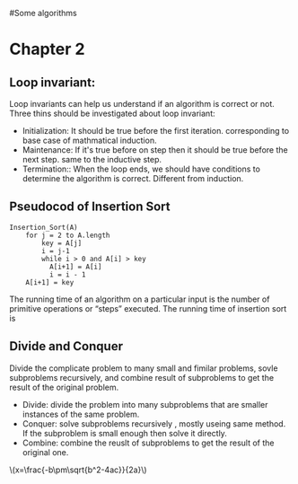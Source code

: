 #Some algorithms

# Chapter 2
## Loop invariant:
Loop invariants can help us understand if an algorithm is correct or not. Three thins should be investigated about loop invariant:

* Initialization: It should be true before the first iteration. corresponding to base case of mathmatical induction.
* Maintenance: If it's true before on step then it should be true before the next step. same to the inductive step.
* Termination:: When the loop ends, we should have conditions to determine the algorithm is correct. Different from induction.

## Pseudocod of Insertion Sort
    Insertion_Sort(A)
        for j = 2 to A.length
            key = A[j]
            i = j-1
            while i > 0 and A[i] > key
              A[i+1] = A[i]
              i = i - 1
        A[i+1] = key
The running time of an algorithm on a particular input is the number of primitive operations or “steps” executed. The running time of insertion sort is 

## Divide and Conquer
Divide the complicate problem to many small and fimilar problems, sovle subproblems recursively, and combine result of subproblems to get the result of the original problem.

* Divide: divide the problem into many subproblems that are smaller instances of the same problem.
* Conquer: solve subproblems recursively , mostly useing same method. If the subproblem is small enough then solve it directly. 
* Combine: combine the reuslt of subproblems to get the result of the original one.

\\(x=\frac{-b\pm\sqrt{b^2-4ac}}{2a}\\)

<script type="text/javascript" src="http://cdn.mathjax.org/mathjax/latest/MathJax.js?config=default"></script>
